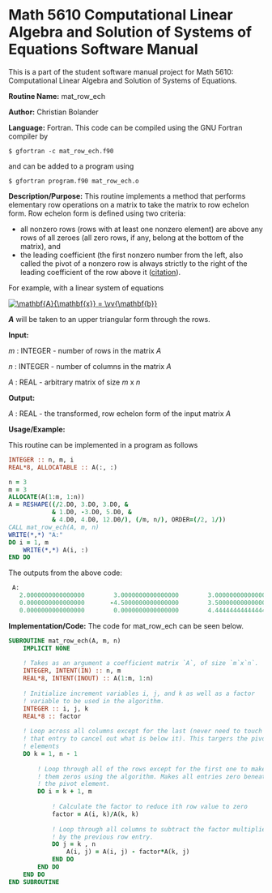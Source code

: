 # Math 5610 Computational Linear Algebra and Solution of Systems of Equations Software Manual

This is a part of the student software manual project for Math 5610: Computational Linear Algebra and Solution of Systems of Equations. 

**Routine Name:**           mat_row_ech

**Author:** Christian Bolander

**Language:** Fortran. This code can be compiled using the GNU Fortran compiler by

```$ gfortran -c mat_row_ech.f90```

and can be added to a program using

```$ gfortran program.f90 mat_row_ech.o ``` 

**Description/Purpose:** This routine implements a method that performs elementary row operations on a matrix to take the matrix to row echelon form. Row echelon form is defined using two criteria:

* all nonzero rows (rows with at least one nonzero element) are above any rows of all zeroes (all zero rows, if any, belong at the bottom of the matrix), and
* the leading coefficient (the first nonzero number from the left, also called the pivot of a nonzero row is always strictly to the right of the leading coefficient of the row above it ([citation](https://en.wikipedia.org/wiki/Row_echelon_form)).

For example, with a linear system of equations

<a href="https://www.codecogs.com/eqnedit.php?latex=\mathbf{A}{\mathbf{x}}&space;=&space;\vv{\mathbf{b}}" target="_blank"><img src="https://latex.codecogs.com/gif.latex?\mathbf{A}{\mathbf{x}}&space;=&space;\vv{\mathbf{b}}" title="\mathbf{A}{\mathbf{x}} = \vv{\mathbf{b}}" /></a>

***A*** will be taken to an upper triangular form through the rows.

**Input:** 

*m* : INTEGER - number of rows in the matrix *A*

*n* : INTEGER - number of columns in the matrix *A*

*A* : REAL - arbitrary matrix of size *m* x *n*

**Output:** 

*A* : REAL - the transformed, row echelon form of the input matrix *A*

**Usage/Example:**

This routine can be implemented in a program as follows

```fortran
INTEGER :: n, m, i
REAL*8, ALLOCATABLE :: A(:, :)

n = 3
m = 3
ALLOCATE(A(1:m, 1:n))
A = RESHAPE((/2.D0, 3.D0, 3.D0, &
			& 1.D0, -3.D0, 5.D0, &
			& 4.D0, 4.D0, 12.D0/), (/m, n/), ORDER=(/2, 1/))
CALL mat_row_ech(A, m, n)
WRITE(*,*) "A:"
DO i = 1, m
	WRITE(*,*) A(i, :)
END DO
```

The outputs from the above code:

```fortran
 A:
   2.0000000000000000        3.0000000000000000        3.0000000000000000     
   0.0000000000000000       -4.5000000000000000        3.5000000000000000     
   0.0000000000000000        0.0000000000000000        4.4444444444444446  
```

**Implementation/Code:** The code for mat_row_ech can be seen below.

```fortran
SUBROUTINE mat_row_ech(A, m, n)
	IMPLICIT NONE
	
	! Takes as an argument a coefficient matrix `A`, of size `m`x`n`.
	INTEGER, INTENT(IN) :: n, m
	REAL*8, INTENT(INOUT) :: A(1:m, 1:n)
	
	! Initialize increment variables i, j, and k as well as a factor
	! variable to be used in the algorithm.
	INTEGER :: i, j, k
	REAL*8 :: factor
	
	! Loop across all columns except for the last (never need to touch
	! that entry to cancel out what is below it). This targers the pivot
	! elements
	DO k = 1, n - 1
	
		! Loop through all of the rows except for the first one to make
		! them zeros using the algorithm. Makes all entries zero beneath
		! the pivot element.
		DO i = k + 1, m
		
			! Calculate the factor to reduce ith row value to zero
			factor = A(i, k)/A(k, k)
			
			! Loop through all columns to subtract the factor multiplied
			! by the previous row entry.
			DO j = k , n
				A(i, j) = A(i, j) - factor*A(k, j)
			END DO
		END DO
	END DO
END SUBROUTINE
```



